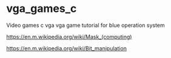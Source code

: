 # vga_games_c
Video games c vga
vga game tutorial for blue operation system

https://en.m.wikipedia.org/wiki/Mask_(computing)


https://en.m.wikipedia.org/wiki/Bit_manipulation



